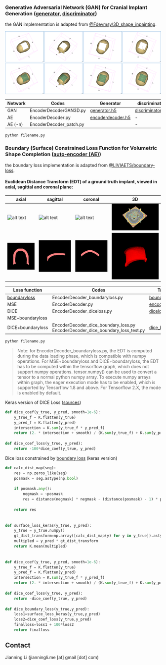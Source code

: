 ### Generative Adversarial Network (GAN) for Cranial Implant Generation ([generator](https://dl.dropboxusercontent.com/s/5tj6r8wgvxc4p8o/generator.txt?dl=0), [discriminator](https://dl.dropboxusercontent.com/s/30fhk8t34csp1m9/discriminator.txt?dl=0))
the GAN implementation is adapted from [@Fdevmsy/3D_shape_inpainting](https://github.com/Fdevmsy/3D_shape_inpainting).

![alt text](https://github.com/Jianningli/MIA/blob/add-license-1/source/assets/gan_results.png)

| Network|Codes| Generator|discriminator|
| ------      | ------ | ------ | ------ |
| GAN | EncoderDecoderGAN3D.py |[generator.h5](https://files.icg.tugraz.at/f/9d5ee3d750294301b1c4/?dl=1)| [discriminator.h5](https://files.icg.tugraz.at/f/c83cf7be4d4246faa137/?dl=1)|
| AE | EncoderDecoder.py|[encoderdecoder.h5](https://files.icg.tugraz.at/f/9e5473d9d1ca4287bdf7/?dl=1)| - |
| AE (-n) | EncoderDecoder_patch.py|| - |

```python
python filename.py
```

### Boundary (Surface) Constrained Loss Function for Volumetric Shape Completion ([auto-encoder (AE)](https://dl.dropboxusercontent.com/s/5tj6r8wgvxc4p8o/generator.txt?dl=0))
the boundary loss implementation is adapted from [@LIVIAETS/boundary-loss](https://github.com/LIVIAETS/boundary-loss).


#### Euclidean Distance Transform (EDT) of a ground truth implant, viewed in axial, sagittal and coronal plane:
| axial| sagittal| coronal|3D|
| ------      | ------ | ------ |------ |
| ![alt text](https://github.com/Jianningli/MIA/blob/add-license-1/source/assets/axial.gif) |![alt text](https://github.com/Jianningli/MIA/blob/add-license-1/source/assets/sagittal.gif)|![alt text](https://github.com/Jianningli/MIA/blob/add-license-1/source/assets/coronal.gif)|![alt text](https://github.com/Jianningli/MIA/blob/add-license-1/source/assets/3DEDT.png)|
|![alt text](https://github.com/Jianningli/MIA/blob/add-license-1/source/assets/snapshot0001.png)|![alt text](https://github.com/Jianningli/MIA/blob/add-license-1/source/assets/snapshot0002.png)|![alt text](https://github.com/Jianningli/MIA/blob/add-license-1/source/assets/snapshot0003.png)|![alt text](https://github.com/Jianningli/MIA/blob/add-license-1/source/assets/3DIMP.png)|





| Loss function|Codes|Trained Model|
| ------      | ------ | ------ |
| [boundaryloss](https://www.sciencedirect.com/science/article/pii/S1361841520302152?via%3Dihub) |EncoderDecoder_boundaryloss.py | [boundaryloss.h5](https://files.icg.tugraz.at/f/774c9d3adca04dcebecf/?dl=1)|
| MSE | EncoderDecoder.py  |[encoderdecoder.h5](https://files.icg.tugraz.at/f/9e5473d9d1ca4287bdf7/?dl=1)|
| DICE | EncoderDecoder_diceloss.py |[diceloss.h5](https://files.icg.tugraz.at/f/2b455ed99bd442fbbeaf/?dl=1)|
| MSE+boundaryloss  |   ||
|DICE+boundaryloss  | EncoderDecoder_dice_boundary_loss.py <br /> EncoderDecoder_dice_boundary_loss_test.py |[dice_boundary_loss.h5](https://files.icg.tugraz.at/f/1a256d22dd3543809ec8/?dl=1)|

```python
python filename.py
```
> Note: for EncoderDecoder_boundaryloss.py, the EDT is computed during the data loading phase, which is compatible with numpy operations. For MSE+boundaryloss and DICE+boundaryloss, the EDT has to be computed within the tensorflow graph, which does not support numpy operations. tensor.numpy() can be used to convert a tensor to a normal python numpy array. To execute numpy arrays within graph, the eager execution mode has to be enabled, which is supported by Tensorflow 1.8 and above. For Tensorflow 2.X, the mode is enabled by default.      

Keras version of DICE Loss ([sources](https://github.com/keras-team/keras/issues/3611))
```python
def dice_coef(y_true, y_pred, smooth=1e-6):
    y_true_f = K.flatten(y_true)
    y_pred_f = K.flatten(y_pred)
    intersection = K.sum(y_true_f * y_pred_f)
    return (2. * intersection + smooth) / (K.sum(y_true_f) + K.sum(y_pred_f) + smooth)

def dice_coef_loss(y_true, y_pred):
    return -100*dice_coef(y_true, y_pred)
```
Dice loss constrained by [boundary loss](https://github.com/LIVIAETS/boundary-loss) (keras version)
```python
def calc_dist_map(seg):
    res = np.zeros_like(seg)
    posmask = seg.astype(np.bool)

    if posmask.any():
        negmask = ~posmask
        res = distance(negmask) * negmask - (distance(posmask) - 1) * posmask

    return res


def surface_loss_keras(y_true, y_pred):
    y_true = y_true.numpy()
    gt_dist_transform=np.array([calc_dist_map(y) for y in y_true]).astype(np.float32) 
    multipled = y_pred * gt_dist_transform
    return K.mean(multipled)


def dice_coef(y_true, y_pred, smooth=1e-6):
    y_true_f = K.flatten(y_true)
    y_pred_f = K.flatten(y_pred)
    intersection = K.sum(y_true_f * y_pred_f)
    return (2. * intersection + smooth) / (K.sum(y_true_f) + K.sum(y_pred_f) + smooth)

def dice_coef_loss(y_true, y_pred):
    return -dice_coef(y_true, y_pred)

def dice_boundary_loss(y_true,y_pred):
    loss1=surface_loss_keras(y_true,y_pred)
    loss2=dice_coef_loss(y_true,y_pred)
    finalloss=loss1 + 100*loss2
    return finalloss
```



## Contact
Jianning Li (jianningli.me [at] gmail [dot] com)
